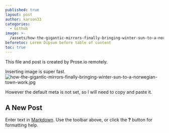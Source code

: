 ```yaml
---
published: true
layout: post
author: karson33
categories:
  - Github
image: >-
  /assets/how-the-gigantic-mirrors-finally-bringing-winter-sun-to-a-norwegian-town-work.jpg
beforetoc: Lorem Dipsum before table of content
toc: true
---
```

This file and post is created by Prose.io remotely.

Inserting image is super fast.
![how-the-gigantic-mirrors-finally-bringing-winter-sun-to-a-norwegian-town-work.jpg]({{site.baseurl}}/assets/how-the-gigantic-mirrors-finally-bringing-winter-sun-to-a-norwegian-town-work.jpg)


However the default meta is not set, so I will need to copy and paste it.

## A New Post

Enter text in [Markdown](http://daringfireball.net/projects/markdown/). Use the toolbar above, or click the **?** button for formatting help.
